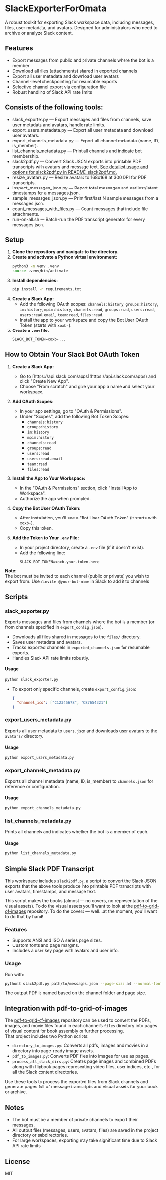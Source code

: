 # SlackExporterForOmata

A robust toolkit for exporting Slack workspace data, including messages, files, user metadata, and avatars. Designed for administrators who need to archive or analyze Slack content.

## Features
- Export messages from public and private channels where the bot is a member
- Download all files (attachments) shared in exported channels
- Export all user metadata and download user avatars
- Channel-level checkpointing for resumable exports
- Selective channel export via configuration file
- Robust handling of Slack API rate limits

## Consists of the following tools:

- slack_exporter.py — Export messages and files from channels, save user metadata and avatars, handle rate limits.
- export_users_metadata.py — Export all user metadata and download user avatars.
- export_channels_metadata.py — Export all channel metadata (name, ID, is_member).
- list_channels_metadata.py — Print all channels and indicate bot membership.
- slack2pdf.py — Convert Slack JSON exports into printable PDF transcripts with avatars and message text. [See detailed usage and options for slack2pdf.py in README_slack2pdf.md.](README_slack2pdf.md)
- resize_avatars.py — Resize avatars to 168x168 at 300 DPI for PDF transcripts.
- inspect_messages_json.py — Report total messages and earliest/latest timestamps for a messages.json.
- sample_messages_json.py — Print first/last N sample messages from a messages.json.
- count_messages_with_files.py — Count messages that include file attachments.
- run-on-all.sh — Batch-run the PDF transcript generator for every messages.json.

## Setup
1. **Clone the repository and navigate to the directory.**
2. **Create and activate a Python virtual environment:**
   ```bash
   python3 -m venv .venv
   source .venv/bin/activate
   ```
3. **Install dependencies:**
   ```bash
   pip install -r requirements.txt
   ```
4. **Create a Slack App:**
   - Add the following OAuth scopes: `channels:history`, `groups:history`, `im:history`, `mpim:history`, `channels:read`, `groups:read`, `users:read`, `users:read.email`, `team:read`, `files:read`.
   - Install the app to your workspace and copy the Bot User OAuth Token (starts with `xoxb-`).
5. **Create a `.env` file:**
   ```env
   SLACK_BOT_TOKEN=xoxb-...
   ```

## How to Obtain Your Slack Bot OAuth Token

1. **Create a Slack App:**
   - Go to [https://api.slack.com/apps](https://api.slack.com/apps) and click "Create New App".
   - Choose "From scratch" and give your app a name and select your workspace.

2. **Add OAuth Scopes:**
   - In your app settings, go to "OAuth & Permissions".
   - Under "Scopes", add the following Bot Token Scopes:
     - `channels:history`
     - `groups:history`
     - `im:history`
     - `mpim:history`
     - `channels:read`
     - `groups:read`
     - `users:read`
     - `users:read.email`
     - `team:read`
     - `files:read`

3. **Install the App to Your Workspace:**
   - In the "OAuth & Permissions" section, click "Install App to Workspace".
   - Authorize the app when prompted.

4. **Copy the Bot User OAuth Token:**
   - After installation, you’ll see a "Bot User OAuth Token" (it starts with `xoxb-`).
   - Copy this token.

5. **Add the Token to Your `.env` File:**
   - In your project directory, create a `.env` file (if it doesn’t exist).
   - Add the following line:
     ```
     SLACK_BOT_TOKEN=xoxb-your-token-here
     ```

**Note:**  
The bot must be invited to each channel (public or private) you wish to export from. Use `/invite @your-bot-name` in Slack to add it to channels

## Scripts

### slack_exporter.py
Exports messages and files from channels where the bot is a member (or from channels specified in `export_config.json`).
- Downloads all files shared in messages to the `files/` directory.
- Saves user metadata and avatars.
- Tracks exported channels in `exported_channels.json` for resumable exports.
- Handles Slack API rate limits robustly.

#### Usage
```bash
python slack_exporter.py
```
- To export only specific channels, create `export_config.json`:
  ```json
  {
    "channel_ids": ["C12345678", "C87654321"]
  }
  ```

### export_users_metadata.py
Exports all user metadata to `users.json` and downloads user avatars to the `avatars/` directory.

#### Usage
```bash
python export_users_metadata.py
```

### export_channels_metadata.py
Exports all channel metadata (name, ID, is_member) to `channels.json` for reference or configuration.

#### Usage
```bash
python export_channels_metadata.py
```

### list_channels_metadata.py
Prints all channels and indicates whether the bot is a member of each.

#### Usage
```bash
python list_channels_metadata.py
```

## Simple Slack PDF Transcript

This workspace includes `slack2pdf.py`, a script to convert the Slack JSON exports that the above tools produce into printable PDF transcripts with user avatars, timestamps, and message text.

This script makes the books (almost — no covers, no representation of the visual assets). To do the visual assets you'll want to look at the [pdf-to-grid-of-images](https://github.com/bleeckerj/pdf-to-grid-of-images) repository. To do the covers — well...at the moment, you'll want to do that by hand!

### Features

- Supports ANSI and ISO A series page sizes.
- Custom fonts and page margins.
- Includes a user key page with avatars and user info.

### Usage

Run with:

```bash
python3 slack2pdf.py path/to/messages.json --page-size a4 --normal-font path/to/normal.ttf --bold-font path/to/bold.ttf --margin-top 1 --margin-bottom 1 --margin-left 1 --margin-right 1
```

The output PDF is named based on the channel folder and page size.

## Integration with pdf-to-grid-of-images

The [pdf-to-grid-of-images](https://github.com/bleeckerj/pdf-to-grid-of-images) repository can be used to convert the PDFs, images, and movie files found in each channel’s `files` directory into pages of visual content for book assembly or further processing.  
That project includes two Python scripts:

- `directory_to_images.py`: Converts all pdfs, images and movies in a directory into page-ready image assets.
- `pdf_to_images.py`: Converts PDF files into images for use as pages.
- `process_all_slack_dirs.py`: Creates page images and combined PDFs along with flipbook pages representing video files, user indices, etc., for all the Slack content directories.

Use these tools to process the exported files from Slack channels and generate pages full of message transcripts and visual assets for your book or archive.

## Notes
- The bot must be a member of private channels to export their messages.
- All output files (messages, users, avatars, files) are saved in the project directory or subdirectories.
- For large workspaces, exporting may take significant time due to Slack API rate limits.

## License
MIT
